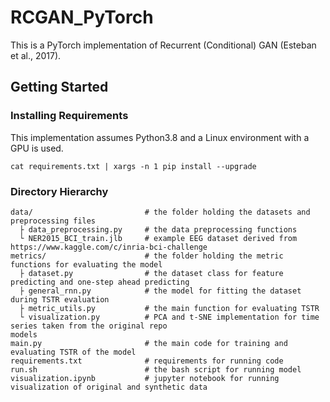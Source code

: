 # RCGAN_PyTorch
This is a PyTorch implementation of Recurrent (Conditional) GAN (Esteban et al., 2017).

## Getting Started
### Installing Requirements

This implementation assumes Python3.8 and a Linux environment with a GPU is used.

```
cat requirements.txt | xargs -n 1 pip install --upgrade
```

### Directory Hierarchy
```
data/                         # the folder holding the datasets and preprocessing files
  ├ data_preprocessing.py     # the data preprocessing functions
  └ NER2015_BCI_train.jlb     # example EEG dataset derived from https://www.kaggle.com/c/inria-bci-challenge
metrics/                      # the folder holding the metric functions for evaluating the model
  ├ dataset.py                # the dataset class for feature predicting and one-step ahead predicting
  ├ general_rnn.py            # the model for fitting the dataset during TSTR evaluation
  ├ metric_utils.py           # the main function for evaluating TSTR
  └ visualization.py          # PCA and t-SNE implementation for time series taken from the original repo
models
main.py                       # the main code for training and evaluating TSTR of the model
requirements.txt              # requirements for running code
run.sh                        # the bash script for running model
visualization.ipynb           # jupyter notebook for running visualization of original and synthetic data
```